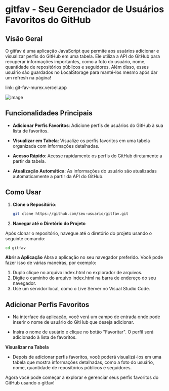 # gitfav - Seu Gerenciador de Usuários Favoritos do GitHub

## Visão Geral

O gitfav é uma aplicação JavaScript que permite aos usuários adicionar e visualizar perfis do GitHub em uma tabela.
Ele utiliza a API do GitHub para recuperar informações importantes, como a foto do usuário, nome, quantidade de repositórios públicos e seguidores.
Além disso, esses usuário são guardados no LocalStorage para manté-los mesmo após dar um refresh na página!

link: git-fav-murex.vercel.app

![image](https://github.com/leonardo-valentin/git-fav/assets/71048056/6b2011df-a0f2-4bb4-81ea-200b2e018551)


## Funcionalidades Principais

- **Adicionar Perfis Favoritos**: Adicione perfis de usuários do GitHub à sua lista de favoritos.

- **Visualizar em Tabela**: Visualize os perfis favoritos em uma tabela organizada com informações detalhadas.

- **Acesso Rápido**: Acesse rapidamente os perfis do GitHub diretamente a partir da tabela.

- **Atualização Automática**: As informações do usuário são atualizadas automaticamente a partir da API do GitHub.

## Como Usar

1. **Clone o Repositório**:

   ```bash
   git clone https://github.com/seu-usuario/gitfav.git

2. **Navegar até o Diretório do Projeto**

Após clonar o repositório, navegue até o diretório do projeto usando o seguinte comando:

   ```bash
   cd gitfav
   ```

**Abrir a Aplicação**
Abra a aplicação no seu navegador preferido. Você pode fazer isso de várias maneiras, por exemplo:

1. Duplo clique no arquivo index.html no explorador de arquivos.
2. Digite o caminho do arquivo index.html na barra de endereço do seu navegador.
3. Use um servidor local, como o Live Server no Visual Studio Code.

## Adicionar Perfis Favoritos
- Na interface da aplicação, você verá um campo de entrada onde pode inserir o nome de usuário do GitHub que deseja adicionar.

- Insira o nome de usuário e clique no botão "Favoritar". O perfil será adicionado à lista de favoritos.

**Visualizar na Tabela**
- Depois de adicionar perfis favoritos, você poderá visualizá-los em uma tabela que mostra informações detalhadas, como a foto do usuário, nome, quantidade de repositórios públicos e seguidores.

Agora você pode começar a explorar e gerenciar seus perfis favoritos do GitHub usando o gitfav!
